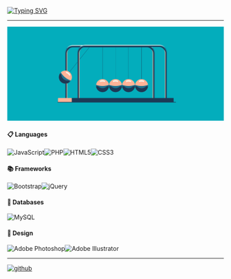 <!-- ### Hi I'm Riley 👋 -->
<!-- <h1 align="center">Hi 👋, I'm Riley</h1>
<h4 align="center">🌱 I’m currently learning <b>programming language</b></h3> -->

[![Typing SVG](https://readme-typing-svg.herokuapp.com?font=Lucida+Console&size=30&duration=5500&color=9588F7&center=true&vCenter=true&width=500&height=60&lines=Hi+%F0%9F%91%8B%2C+I'm+Riley;Welcome+to+my+Github+page%F0%9F%A4%97)](https://git.io/typing-svg)

***
![image](%402x-Blog-Continuous-Learning-Update-animation.gif)

<h4 align="left">📋 Languages</h4>

![JavaScript](https://img.shields.io/badge/javascript-%23323330.svg?style=for-the-badge&logo=javascript&logoColor=%23F7DF1E)![PHP](https://img.shields.io/badge/php-%23777BB4.svg?style=for-the-badge&logo=php&logoColor=white)![HTML5](https://img.shields.io/badge/html5-%23E34F26.svg?style=for-the-badge&logo=html5&logoColor=white)![CSS3](https://img.shields.io/badge/css3-%231572B6.svg?style=for-the-badge&logo=css3&logoColor=white)


<h4 align="left">📚 Frameworks</h4>

![Bootstrap](https://img.shields.io/badge/bootstrap-%23563D7C.svg?style=for-the-badge&logo=bootstrap&logoColor=white)![jQuery](https://img.shields.io/badge/jquery-%230769AD.svg?style=for-the-badge&logo=jquery&logoColor=white)

<h4 align="left">💾 Databases</h4>

![MySQL](https://img.shields.io/badge/mysql-%2300f.svg?style=for-the-badge&logo=mysql&logoColor=white)

<h4 align="left">🎨 Design</h4>

![Adobe Photoshop](https://img.shields.io/badge/adobe%20photoshop-%2331A8FF.svg?style=for-the-badge&logo=adobe%20photoshop&logoColor=white)![Adobe Illustrator](https://img.shields.io/badge/adobe%20illustrator-%23FF9A00.svg?style=for-the-badge&logo=adobe%20illustrator&logoColor=white)


***
[<img src='https://cdn.jsdelivr.net/npm/simple-icons@3.0.1/icons/github.svg' alt='github' height='40'>](https://github.com/o2965905)  

<!--
**o2965905/o2965905** is a ✨ _special_ ✨ repository because its `README.md` (this file) appears on your GitHub profile.

Here are some ideas to get you started:

- 🔭 I’m currently working on ...
- 🌱 I’m currently learning ...
- 👯 I’m looking to collaborate on ...
- 🤔 I’m looking for help with ...
- 💬 Ask me about ...
- 📫 How to reach me: ...
- 😄 Pronouns: ...
- ⚡ Fun fact: ...
-->
